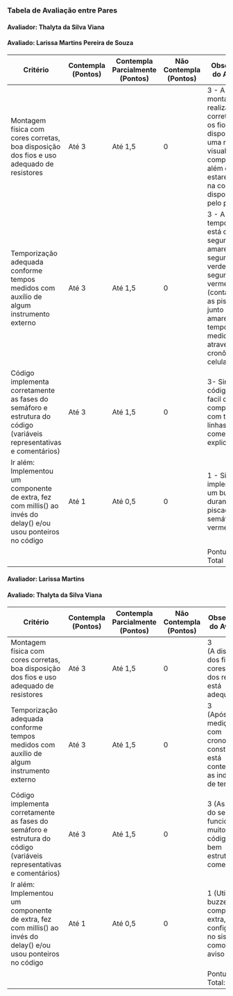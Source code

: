 ### Tabela de Avaliação entre Pares

#### Avaliador: Thalyta da Silva Viana
#### Avaliado: Larissa Martins Pereira de Souza

|Critério|	Contempla (Pontos)|	Contempla Parcialmente (Pontos)	|Não Contempla (Pontos)	|Observações do Avaliador|
|-|-|-|-|-|
|Montagem física com cores corretas, boa disposição dos fios e uso adequado de resistores	|Até 3	|Até 1,5	| 0 | 3 - A montagem foi realizada corretamente e os fios foram dispostos de uma maneira visual fácil de compreender, além de estarem todos na cor correta disponibilizadas pelo professor. |	
|Temporização adequada conforme tempos medidos com auxílio de algum instrumento externo	|Até 3	|Até 1,5	| 0 | 3 - A temporização está correta, 2 segundos no amarelo, 2 segundos no verde e 6 segundos no vermelho (contando com as piscadas junto com o amarelo), os tempos foram medidos através de um cronômetro no celular |	
|Código implementa corretamente as fases do semáforo e estrutura do código (variáveis representativas e comentários) |	Até 3|	Até 1,5 |	0 | 3- Sim, o código está facil de compreender com todas as linhas comentadas e explicadas. |	
|Ir além: Implementou um componente de extra, fez com millis() ao invés do delay() e/ou usou ponteiros no código |	Até 1 |	Até 0,5 |	0 | 1 - Sim, implementou um buzzer durante as piscadas do semáforo vermelho|	
| | | | |Pontuação Total 10|

#### Avaliador: Larissa Martins
#### Avaliado: Thalyta da Silva Viana

|Critério|	Contempla (Pontos)|	Contempla Parcialmente (Pontos)	|Não Contempla (Pontos)	|Observações do Avaliador|
|-|-|-|-|-|
|Montagem física com cores corretas, boa disposição dos fios e uso adequado de resistores	|Até 3	|Até 1,5	|0 | 3 </br> (A disposição dos fios, suas cores e o uso dos resistores está adequado)|	
|Temporização adequada conforme tempos medidos com auxílio de algum instrumento externo	|Até 3	|Até 1,5	|0 | 3 </br> (Após medição feita com cronometro, constatei que está contemplando as indicações de tempo)|	
|Código implementa corretamente as fases do semáforo e estrutura do código (variáveis representativas e comentários) |	Até 3|	Até 1,5 |	0 | 3 (As fases do semáforo funcionam muito bem e o código está bem estruturado e comentado) |	
|Ir além: Implementou um componente de extra, fez com millis() ao invés do delay() e/ou usou ponteiros no código |	Até 1 |	Até 0,5 |	0 | 1 (Utilizou um buzzer como componente extra, o que configura-se no sistema como um aviso sonoro) |	
| | | | |Pontuação Total: 10|